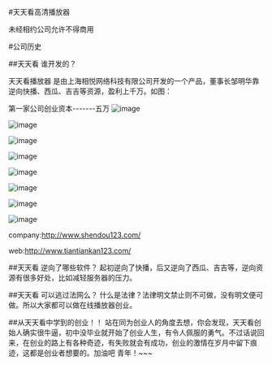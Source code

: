 ﻿#天天看高清播放器

未经相约公司允许不得商用

#公司历史

##天天看 谁开发的？

天天看播放器 是由上海相悦网络科技有限公司开发的一个产品，董事长邹明华靠逆向快播、西瓜、吉吉等资源，盈利上千万。如图：

第一家公司创业资本-------五万
![image](https://github.com/banketree/EverydayFilm/blob/master/1.png)

![image](https://github.com/banketree/EverydayFilm/blob/master/2.png)

![image](https://github.com/banketree/EverydayFilm/blob/master/3.png)

![image](https://github.com/banketree/EverydayFilm/blob/master/1.jpg)

![image](https://github.com/banketree/EverydayFilm/blob/master/2.jpg)

![image](https://github.com/banketree/EverydayFilm/blob/master/3.jpg)

![image](https://github.com/banketree/EverydayFilm/blob/master/4.jpg)

![image](https://github.com/banketree/EverydayFilm/blob/master/5.jpg)


company:http://www.shendou123.com/

web:http://www.tiantiankan123.com/


##天天看 逆向了哪些软件？
起初逆向了快播，后又逆向了西瓜、吉吉等，逆向资源有很多好处，比如减轻服务器的压力。

##天天看 可以逃过法网么？
什么是法律？法律明文禁止则不可做，没有明文便可做。所以大家都可以做在线播放器创业。

##从天天看中学到的创业！！
站在同为创业人的角度去想，你会发现，天天看创始人确实很牛逼，初中没毕业就开始了创业人生，有令人佩服的勇气。不过话说回来，在创业的路上有各种奇迹，有失败就会有成功，创业的激情在岁月中留下痕迹，这都是创业者想要的。加油吧       青年！~~~

